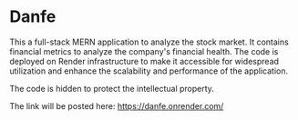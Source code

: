 # Danfe
This a full-stack MERN application to analyze the stock market. It contains financial metrics to analyze the company's financial health. The code is deployed on Render infrastructure to make it accessible for widespread utilization and enhance the scalability and performance of the application.

The code is hidden to protect the intellectual property.

The link will be posted here: https://danfe.onrender.com/





